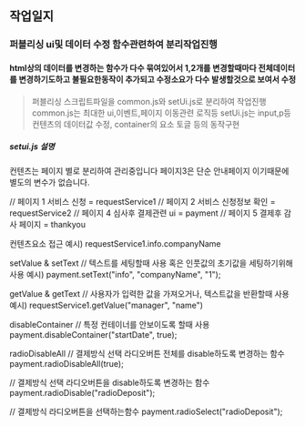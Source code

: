 ## 작업일지

### 퍼블리싱 ui및 데이터 수정 함수관련하여 분리작업진행

#### html상의 데이터를 변경하는 함수가 다수 묶여있어서 1,2개를 변경할때마다 전체데이터를 변경하기도하고 불필요한동작이 추가되고 수정소요가 다수 발생할것으로 보여서 수정

> 퍼블리싱 스크립트파일을 common.js와 setUi.js로 분리하여 작업진행
> common.js는 최대한 ui,이벤트,페이지 이동관련 로직등
> setUi.js는 input,p등 컨텐츠의 데이터값 수정, container의 요소 토글 등의 동작구현

##### setui.js 설명

컨텐츠는 페이지 별로 분리하여 관리중입니다
페이지3은 단순 안내페이지 이기때문에 별도의 변수가 없습니다.

// 페이지 1 서비스 신청 = requestService1
// 페이지 2 서비스 신청정보 확인 = requestService2
// 페이지 4 심사후 결제관련 ui = payment
// 페이지 5 결제후 감사 페이지 = thankyou

컨텐츠요소 접근
예시)
requestService1.info.companyName

setValue & setText
// 텍스트를 세팅할때 사용 혹은 인풋값의 초기값을 세팅하기위해 사용
예시)
payment.setText("info", "companyName", "1");

getValue & getText
// 사용자가 입력한 값을 가져오거나, 텍스트값을 반환할때 사용
예시)
requestService1.getValue("manager", "name")

disableContainer
// 특정 컨테이너를 안보이도록 할때 사용
payment.disableContainer("startDate", true);

radioDisableAll
// 결제방식 선택 라디오버튼 전체를 disable하도록 변경하는 함수
payment.radioDisableAll(true);

// 결제방식 선택 라디오버튼을 disable하도록 변경하는 함수
payment.radioDisable("radioDeposit");

// 결제방식 라디오버튼을 선택하는함수
payment.radioSelect("radioDeposit");
